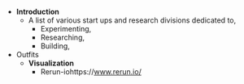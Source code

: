 - **Introduction**
	- A list of various start ups and research divisions dedicated to,
		- Experimenting,
		- Researching,
		- Building,
- Outfits
	- **Visualization**
		- Rerun-iohttps://www.rerun.io/